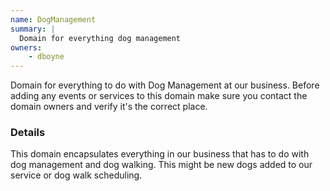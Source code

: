 ```yaml
---
name: DogManagement
summary: |
  Domain for everything dog management
owners:
    - dboyne
---
```


<Admonition>Domain for everything to do with Dog Management at our business. Before adding any events or services to this domain make sure you contact the domain owners and verify it's the correct place.</Admonition>

### Details

This domain encapsulates everything in our business that has to do with dog management and dog walking. This might be new dogs added to our service or dog walk scheduling.

<NodeGraph title="Domain Graph" />